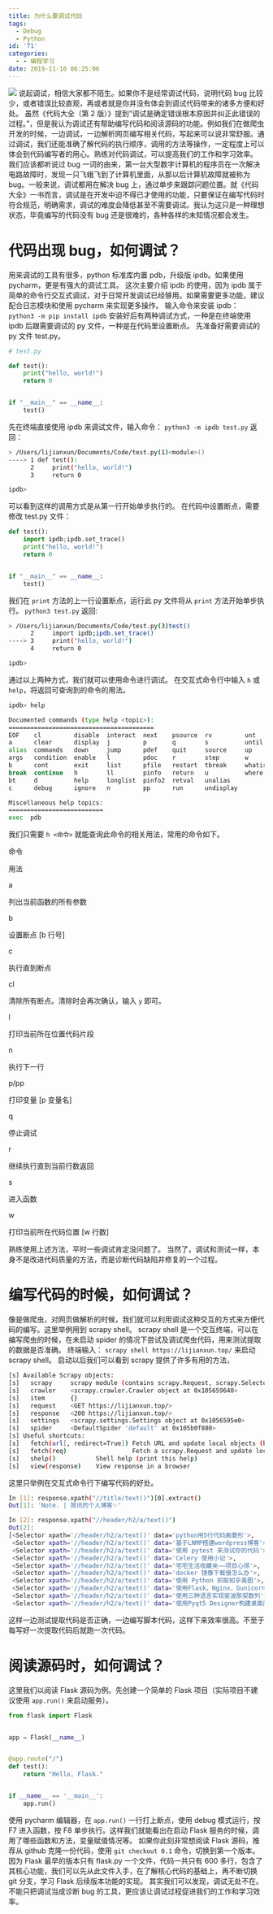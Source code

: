 ```yaml
---
title: 为什么要调试代码
tags:
  - Debug
  - Python
id: '71'
categories:
  - - 编程学习
date: 2019-11-16 06:25:06
---
```


![](https://cdn.pixabay.com/photo/2013/07/12/17/47/test-pattern-152459__480.png) 说起调试，相信大家都不陌生。如果你不是经常调试代码，说明代码 bug 比较少，或者错误比较直观，再或者就是你并没有体会到调试代码带来的诸多方便和好处。 虽然《代码大全（第 2 版）》提到“调试是确定错误根本原因并纠正此错误的过程。”，但是我认为调试还有帮助编写代码和阅读源码的功能。例如我们在做爬虫开发的时候，一边调试，一边解析网页编写相关代码，写起来可以说非常舒服。通过调试，我们还能准确了解代码的执行顺序，调用的方法等操作，一定程度上可以体会到代码编写者的用心。熟练对代码调试，可以提高我们的工作和学习效率。 我们应该都听说过 bug 一词的由来，第一台大型数字计算机的程序员在一次解决电路故障时，发现一只飞蛾飞到了计算机里面，从那以后计算机故障就被称为 bug。一般来说，调试都用在解决 bug 上，通过单步来跟踪问题位置。就《代码大全》一书而言，调试是在开发中迫不得已才使用的功能，只要保证在编写代码时符合规范，明确需求，调试的难度会降低甚至不需要调试。我认为这只是一种理想状态，毕竟编写的代码没有 bug 还是很难的，各种各样的未知情况都会发生。

# 代码出现 bug，如何调试？

用来调试的工具有很多，python 标准库内置 pdb，升级版 ipdb。如果使用 pycharm，更是有强大的调试工具。 这次主要介绍 ipdb 的使用，因为 ipdb 属于简单的命令行交互式调试，对于日常开发调试已经够用。如果需要更多功能，建议配合日志模块和使用 pycharm 来实现更多操作。 输入命令来安装 ipdb： `python3 -m pip install ipdb` 安装好后有两种调试方式，一种是在终端使用 ipdb 后跟需要调试的 py 文件，一种是在代码里设置断点。 先准备好需要调试的 py 文件 test.py。

```python
# test.py

def test():
    print("hello, world!")
    return 0


if "__main__" == __name__:
    test()
```

先在终端直接使用 ipdb 来调试文件，输入命令： `python3 -m ipdb test.py` 返回：

```bash
> /Users/lijianxun/Documents/Code/test.py(1)<module>()
----> 1 def test():
      2     print("hello, world!")
      3     return 0

ipdb>
```

可以看到这样的调用方式是从第一行开始单步执行的。 在代码中设置断点，需要修改 test.py 文件：

```python
def test():
    import ipdb;ipdb.set_trace()
    print("hello, world!")
    return 0


if "__main__" == __name__:
    test()
```

我们在 `print` 方法的上一行设置断点，运行此 py 文件将从 `print` 方法开始单步执行。 `python3 test.py` 返回:

```bash
> /Users/lijianxun/Documents/Code/test.py(3)test()
      2     import ipdb;ipdb.set_trace()
----> 3     print("hello, world!")
      4     return 0

ipdb>
```

通过以上两种方式，我们就可以使用命令进行调试。 在交互式命令行中输入 `h` 或 `help`，将返回可查询到的命令的用法。

```bash
ipdb> help

Documented commands (type help <topic>):
========================================
EOF    cl         disable  interact  next    psource  rv         unt
a      clear      display  j         p       q        s          until
alias  commands   down     jump      pdef    quit     source     up
args   condition  enable   l         pdoc    r        step       w
b      cont       exit     list      pfile   restart  tbreak     whatis
break  continue   h        ll        pinfo   return   u          where
bt     d          help     longlist  pinfo2  retval   unalias
c      debug      ignore   n         pp      run      undisplay

Miscellaneous help topics:
==========================
exec  pdb
```

我们只需要 `h <命令>` 就能查询此命令的相关用法，常用的命令如下。

命令

用法

a

列出当前函数的所有参数

b

设置断点 \[b 行号\]

c

执行直到断点

cl

清除所有断点。清除时会再次确认，输入 `y` 即可。

l

打印当前所在位置代码片段

n

执行下一行

p/pp

打印变量 \[p 变量名\]

q

停止调试

r

继续执行直到当前行数返回

s

进入函数

w

打印当前所在代码位置 \[w 行数\]

熟练使用上述方法，平时一些调试肯定没问题了。 当然了，调试和测试一样，本身不是改进代码质量的方法，而是诊断代码缺陷并修复的一个过程。

# 编写代码的时候，如何调试？

像是做爬虫，对网页做解析的时候，我们就可以利用调试这种交互的方式来方便代码的编写。这里举例用到 scrapy shell。 scrapy shell 是一个交互终端，可以在编写爬虫的时候，在未启动 spider 的情况下尝试及调试爬虫代码，用来测试提取的数据是否准确。 终端输入： `scrapy shell https://lijianxun.top/` 来启动 scrapy shell。 启动以后我们可以看到 scrapy 提供了许多有用的方法，

```bash
[s] Available Scrapy objects:
[s]   scrapy     scrapy module (contains scrapy.Request, scrapy.Selector, etc)
[s]   crawler    <scrapy.crawler.Crawler object at 0x105659640>
[s]   item       {}
[s]   request    <GET https://lijianxun.top/>
[s]   response   <200 https://lijianxun.top/>
[s]   settings   <scrapy.settings.Settings object at 0x1056595e0>
[s]   spider     <DefaultSpider 'default' at 0x105b0f880>
[s] Useful shortcuts:
[s]   fetch(url[, redirect=True]) Fetch URL and update local objects (by default, redirects are followed)
[s]   fetch(req)                  Fetch a scrapy.Request and update local objects
[s]   shelp()           Shell help (print this help)
[s]   view(response)    View response in a browser
```

这里只举例在交互式命令行下编写代码的好处。

```bash
In [1]: response.xpath("//title/text()")[0].extract()
Out[1]: 'Note. | 简讯的个人博客✨'

In [2]: response.xpath("//header/h2/a/text()")
Out[2]:
[<Selector xpath='//header/h2/a/text()' data='python用5行代码画菱形'>,
 <Selector xpath='//header/h2/a/text()' data='基于LNMP搭建wordpress博客'>,
 <Selector xpath='//header/h2/a/text()' data='使用 pytest 来测试你的代码'>,
 <Selector xpath='//header/h2/a/text()' data='Celery 使用小记'>,
 <Selector xpath='//header/h2/a/text()' data='宅宅生活收藏夹——项目心得'>,
 <Selector xpath='//header/h2/a/text()' data='docker 镜像下载慢怎么办'>,
 <Selector xpath='//header/h2/a/text()' data='使用 Python 抓取知乎美图'>,
 <Selector xpath='//header/h2/a/text()' data='使用Flask，Nginx，Gunicorn，Supervisor完成网站部署'>,
 <Selector xpath='//header/h2/a/text()' data='使用三种语言实现斐波那契数列'>,
 <Selector xpath='//header/h2/a/text()' data='使用Pyqt5 Designer构建桌面应用'>]
```

这样一边测试提取代码是否正确，一边编写脚本代码，这样下来效率很高。不至于每写好一次提取代码后就跑一次代码。

# 阅读源码时，如何调试？

这里我们以阅读 Flask 源码为例。先创建一个简单的 Flask 项目（实际项目不建议使用 `app.run()` 来启动服务）。

```python
from flask import Flask


app = Flask(__name__)


@app.route("/")
def test():
    return "Hello, Flask."


if __name__ == '__main__':
    app.run()

```

使用 pycharm 编辑器，在 `app.run()` 一行打上断点，使用 debug 模式运行，按 F7 进入函数，按 F8 单步执行。这样我们就能看出在启动 Flask 服务的时候，调用了哪些函数和方法，变量赋值情况等。 如果你此刻非常想阅读 Flask 源码，推荐从 github 克隆一份代码，使用 `git checkout 0.1` 命令，切换到第一个版本。因为 Flask 最早的版本只有 flask.py 一个文件，代码一共只有 600 多行，包含了其核心功能，我们可以先从此文件入手，在了解核心代码的基础上，再不断切换 git 分支，学习 Flask 后续版本功能的实现。 其实我们可以发现，调试无处不在。不能只把调试当成诊断 bug 的工具，更应该让调试过程促进我们的工作和学习效率。